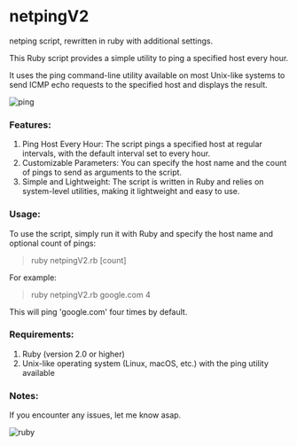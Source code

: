 # netpingV2
netping script, rewritten in ruby with additional settings.

This Ruby script provides a simple utility to ping a specified host every hour. 

It uses the ping command-line utility available on most Unix-like systems to send ICMP echo requests to the specified host and displays the result.


![ping](https://github.com/the-universal-linux-society/netpingV2/assets/161962528/d238794a-3c36-4ef2-aa69-793a3f7d03eb)

### Features: 
1. Ping Host Every Hour: The script pings a specified host at regular intervals, with the default interval set to every hour.
2. Customizable Parameters: You can specify the host name and the count of pings to send as arguments to the script.
3. Simple and Lightweight: The script is written in Ruby and relies on system-level utilities, making it lightweight and easy to use.

### Usage: 

To use the script, simply run it with Ruby and specify the host name and optional count of pings:
>ruby netpingV2.rb <host> [count]

For example:

>ruby netpingV2.rb google.com 4

This will ping 'google.com' four times by default.

### Requirements: 

1. Ruby (version 2.0 or higher)
2. Unix-like operating system (Linux, macOS, etc.) with the ping utility available

### Notes: 
If you encounter any issues, let me know asap.

![ruby](https://github.com/the-universal-linux-society/netpingV2/assets/161962528/d350c5a7-6eb0-46d2-8ec3-3d2cd991a598)

